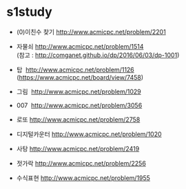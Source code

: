 # s1study

* (0)이친수 찾기 http://www.acmicpc.net/problem/2201
* 자물쇠 http://www.acmicpc.net/problem/1514  
(참고 : http://comganet.github.io/dp/2016/06/03/dp-1001)

* 탑  http://www.acmicpc.net/problem/1126
      (https://www.acmicpc.net/board/view/7458)
* 그림  http://www.acmicpc.net/problem/1029
* 007  http://www.acmicpc.net/problem/3056
* 로또 http://www.acmicpc.net/problem/2758
* 디지털카운터 http://www.acmicpc.net/problem/1020
* 사탕 http://www.acmicpc.net/problem/2419
* 젓가락 http://www.acmicpc.net/problem/2256
* 수식표현 http://www.acmicpc.net/problem/1955
